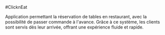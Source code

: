 #ClicknEat

Application permettant la réservation de tables en restaurant, avec la possibilité de passer commande à l'avance. Grâce à ce système, les clients sont servis dès leur arrivée, offrant une expérience fluide et rapide.